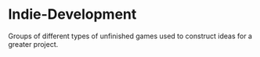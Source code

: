 # Indie-Development
Groups of different types of unfinished games used to construct ideas for a greater project.
